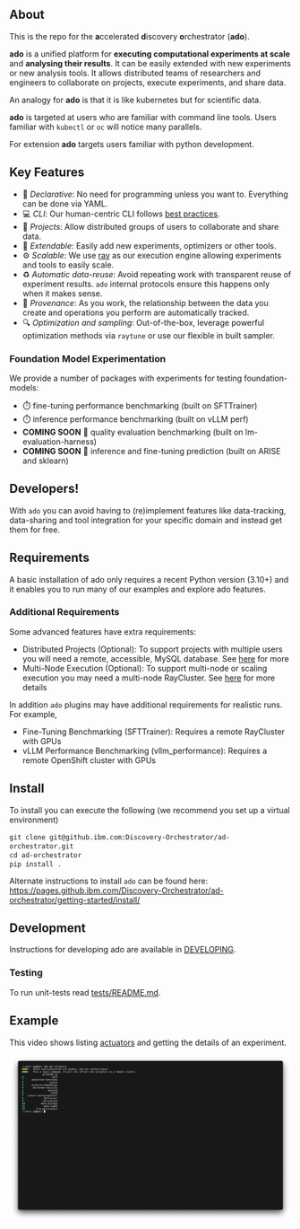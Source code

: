 ## About

This is the repo for the **a**ccelerated **d**iscovery **o**rchestrator (**ado**).

**ado** is a unified platform for **executing computational experiments at scale** and **analysing their results**.
It can be easily extended with new experiments or new analysis tools. 
It allows distributed teams of researchers and engineers to collaborate on projects, execute experiments, and share data.

An analogy for **ado** is that it is like kubernetes but for scientific data.

**ado** is targeted at users who are familiar with command line tools. Users familiar with `kubectl` or `oc` will notice
many parallels.

For extension **ado** targets users familiar with python development.

## Key Features

* :scroll: *Declarative*: No need for programming unless you want to. Everything can be done via YAML.
* :computer: *CLI*: Our human-centric CLI follows [best practices](https://clig.dev).
* :handshake: *Projects*: Allow distributed groups of users to collaborate and share data.
* :electric_plug: *Extendable*: Easily add new experiments, optimizers or other tools.
* :gear: *Scalable*: We use [ray](https://ray.io) as our execution engine allowing experiments and tools to easily
  scale.
* :recycle: *Automatic data-reuse*: Avoid repeating work with transparent reuse of experiment results. `ado` internal
  protocols ensure this happens only when it makes sense.
* :link: *Provenance*: As you work, the relationship between the data you create and operations you perform are
  automatically tracked.
* :mag: *Optimization and sampling*: Out-of-the-box, leverage powerful optimization methods via `raytune` or use our
  flexible in built sampler.

### Foundation Model Experimentation

We provide a number of packages with experiments for testing foundation-models:

* :stopwatch: fine-tuning performance benchmarking (built on SFTTrainer)
* :stopwatch: inference performance benchmarking (built on vLLM perf)
* **COMING SOON** :test_tube: quality evaluation benchmarking (built on lm-evaluation-harness)
* **COMING SOON** :crystal_ball: inference and fine-tuning prediction (built on ARISE and sklearn)

## Developers!

With `ado` you can avoid having to (re)implement features like data-tracking, data-sharing and tool integration for your
specific domain and instead get them for free.

## Requirements

A basic installation of ado only requires a recent Python version (3.10+) and it enables you to run many of our examples and explore ado features.

### Additional Requirements

Some advanced features have extra requirements:
* Distributed Projects (Optional): To support projects with multiple users you will need a remote, accessible, MySQL database. See [here](backend/mysql/README.md#using-the-distributed-mysql-backend-for-ado) for more
* Multi-Node Execution (Optional): To support multi-node or scaling execution you may need a multi-node RayCluster. See [here](backend/kuberay/README.md#deploying-kuberay-and-creating-a-raycluster) for more details

In addition `ado` plugins may have additional requirements for realistic runs. For example,
* Fine-Tuning Benchmarking (SFTTrainer): Requires a remote RayCluster with GPUs
* vLLM Performance Benchmarking (vllm_performance): Requires a remote OpenShift cluster with GPUs
 
## Install

To install you can execute the following (we recommend you set up a virtual environment)
```commandline
git clone git@github.ibm.com:Discovery-Orchestrator/ad-orchestrator.git
cd ad-orchestrator
pip install .
```

Alternate instructions to install `ado` can be found
here: https://pages.github.ibm.com/Discovery-Orchestrator/ad-orchestrator/getting-started/install/

## Development

Instructions for developing ado are available in [DEVELOPING](DEVELOPING.md).

### Testing

To run unit-tests read [tests/README.md](tests/README.md).

## Example

This video shows listing [actuators](website/docs/actuators/working-with-actuators.md) and getting the details of an experiment.

[![Watch the video](website/docs/getting-started/videos/step1_trimmed_thumbnail.png)](website/docs/getting-started/videos/step1_trimmed.mp4)


